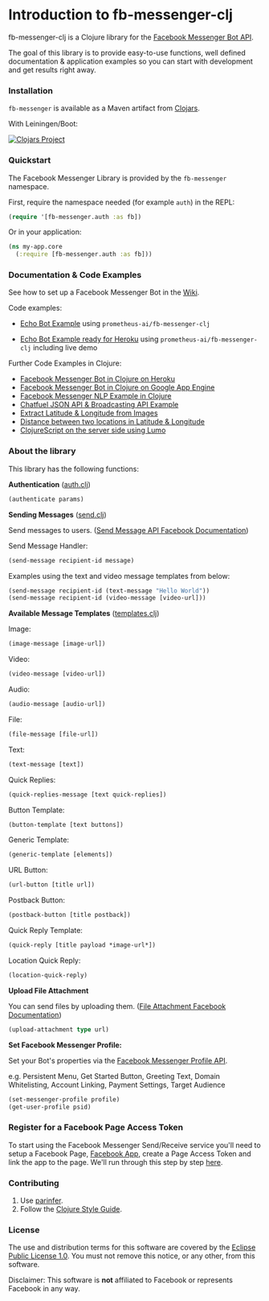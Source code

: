 # Introduction to fb-messenger-clj

fb-messenger-clj is a Clojure library for the [Facebook Messenger Bot API](https://developers.facebook.com/docs/messenger-platform).

The goal of this library is to provide easy-to-use functions, well defined documentation & application examples so you can start with development and get results right away.

### Installation

`fb-messenger` is available as a Maven artifact from [Clojars](http://clojars.org/fb-messenger).

With Leiningen/Boot:

[![Clojars Project](http://clojars.org/fb-messenger/latest-version.svg)](http://clojars.org/fb-messenger)

### Quickstart

The Facebook Messenger Library is provided by the `fb-messenger` namespace.

First, require the namespace needed (for example `auth`) in the REPL:

```clj
(require '[fb-messenger.auth :as fb])
```

Or in your application:

```clj
(ns my-app.core
  (:require [fb-messenger.auth :as fb]))
```

### Documentation & Code Examples

See how to set up a Facebook Messenger Bot in the [Wiki](https://github.com/prometheus-ai/fb-messenger-clj/wiki).

Code examples:

* [Echo Bot Example](https://github.com/prometheus-ai/prometheus-sample) using `prometheus-ai/fb-messenger-clj`

* [Echo Bot Example ready for Heroku](https://github.com/prometheus-ai/prometheus-sample-heroku) using `prometheus-ai/fb-messenger-clj` including live demo

Further Code Examples in Clojure:

* [Facebook Messenger Bot in Clojure on Heroku](https://github.com/allanberger/fb-bot-clj-heroku)
* [Facebook Messenger Bot in Clojure on Google App Engine](https://github.com/lemmings-io/facebook-messenger-google-app-engine)
* [Facebook Messenger NLP Example in Clojure](https://github.com/prometheus-ai/fb-messenger-clj/wiki/Facebook-Messenger-NLP-in-Clojure)
* [Chatfuel JSON API & Broadcasting API Example](https://github.com/prometheus-ai/fb-messenger-clj/wiki/Chatfuel-JSON-API-&-Broadcasting-API-Example-in-Clojure)
* [Extract Latitude & Longitude from Images](https://www.netidee.at/prometheus/extracting-latitudelongitude-images)
* [Distance between two locations in Latitude & Longitude](https://www.netidee.at/prometheus/extracting-latitudelongitude-images)
* [ClojureScript on the server side using Lumo](https://glitch.com/edit/#!/lumo-clojurescript)

### About the library

This library has the following functions:

**Authentication** ([auth.clj](https://github.com/prometheus-ai/fb-messenger-clj/blob/master/src/fb_messenger/auth.clj))

```clj
(authenticate params)
```

**Sending Messages** ([send.clj](https://github.com/prometheus-ai/fb-messenger-clj/blob/master/src/fb_messenger/send.clj))

Send messages to users. ([Send Message API Facebook Documentation](https://developers.facebook.com/docs/messenger-platform/send-api-reference))

Send Message Handler:

```clj
(send-message recipient-id message)
```

Examples using the text and video message templates from below:

```clj
(send-message recipient-id (text-message "Hello World"))
(send-message recipient-id (video-message [video-url]))
```

**Available Message Templates** ([templates.clj](https://github.com/prometheus-ai/fb-messenger-clj/blob/master/src/fb_messenger/templates.clj))

Image:

```clj
(image-message [image-url])
```

Video:

```clj
(video-message [video-url])
```

Audio:

```clj
(audio-message [audio-url])
```

File:

```clj
(file-message [file-url])
```

Text:

```clj
(text-message [text])
```

Quick Replies:

```clj
(quick-replies-message [text quick-replies])
```

Button Template:

```clj
(button-template [text buttons])
```

Generic Template:

```clj
(generic-template [elements])
```

URL Button:

```clj
(url-button [title url])
```

Postback Button:

```clj
(postback-button [title postback])
```

Quick Reply Template:

```clj
(quick-reply [title payload *image-url*])
```

Location Quick Reply:

```clj
(location-quick-reply)
```

**Upload File Attachment**

You can send files by uploading them. ([File Attachment Facebook Documentation](https://developers.facebook.com/docs/messenger-platform/send-api-reference/file-attachment))

```clj
(upload-attachment type url)
```

**Set Facebook Messenger Profile:**

Set your Bot's properties via the [Facebook Messenger Profile API](https://developers.facebook.com/docs/messenger-platform/messenger-profile).

e.g. Persistent Menu, Get Started Button, Greeting Text, Domain Whitelisting, Account Linking, Payment Settings, Target Audience

```clj
(set-messenger-profile profile)
(get-user-profile psid)
```

### Register for a Facebook Page Access Token

To start using the Facebook Messenger Send/Receive service you'll need to setup a Facebook Page, [Facebook App](https://developers.facebook.com/apps/), create a Page Access Token and link the app to the page. We'll run through this step by step [here](https://github.com/prometheus-ai/fb-messenger-clj/wiki/Facebook-Setup/).

### Contributing

1. Use [parinfer](https://github.com/shaunlebron/parinfer).
2. Follow the [Clojure Style Guide](https://github.com/bbatsov/clojure-style-guide).

### License

The use and distribution terms for this software are covered by the [Eclipse Public License 1.0](http://opensource.org/licenses/eclipse-1.0.php). You must not remove this notice, or any other, from this software.

Disclaimer: This software is **not** affiliated to Facebook or represents Facebook in any way.
